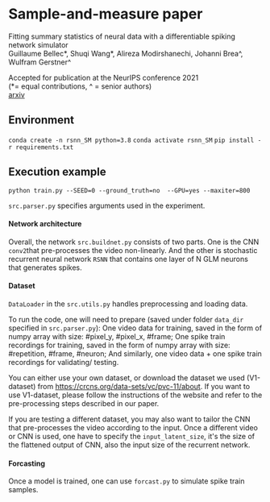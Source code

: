 # Sample-and-measure paper

Fitting summary statistics of neural data with a differentiable spiking network simulator  
Guillaume Bellec*, Shuqi Wang*, Alireza Modirshanechi, Johanni Brea^, Wulfram Gerstner^  
  

Accepted for publication at the NeurIPS conference 2021  
(*= equal contributions, ^ = senior authors)  
[arxiv](https://arxiv.org/abs/2106.10064)  

## Environment

`conda create -n rsnn_SM python=3.8`
`conda activate rsnn_SM`
`pip install -r requirements.txt`

## Execution example

`python train.py --SEED=0 --ground_truth=no  --GPU=yes --maxiter=800`


`src.parser.py` specifies arguments used in the experiment.


#### Network architecture

Overall, the network `src.buildnet.py` consists of two parts. One is the CNN `conv2`that pre-processes the video non-linearly. And the other is stochastic recurrent neural network `RSNN` that contains one layer of N GLM neurons that generates spikes.


#### Dataset

`DataLoader` in the `src.utils.py` handles preprocessing and loading data.

To run the code, one will need to prepare (saved under folder `data_dir` specified in `src.parser.py`):
One video data for training, saved in the form of numpy array with size: #pixel_y, #pixel_x, #frame; 
One spike train recordings for training, saved in the form of numpy array with size: #repetition, #frame, #neuron;
And similarly, one video data + one spike train recordings for validating/ testing.

You can either use your own dataset, or download the dataset we used (V1-dataset) from https://crcns.org/data-sets/vc/pvc-11/about.
If you want to use V1-dataset, please follow the instructions of the website and refer to the pre-processing steps described in our paper.

If you are testing a different dataset, you may also want to tailor the CNN that pre-processes the video according to the input.
Once a different video or CNN is used, one have to specify the `input_latent_size`, it's the size of the flattened output of CNN, also the input size of the recurrent network.


#### Forcasting

Once a model is trained, one can use `forcast.py` to simulate spike train samples. 
